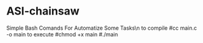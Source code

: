 # ASI-chainsaw
Simple Bash Comands For Automatize Some Tasks\n
to compile
 #cc main.c -o main
 to execute 
 #chmod +x main
 #./main 
